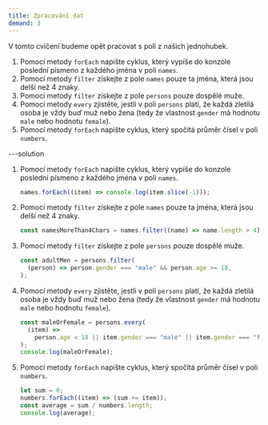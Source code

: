```yaml
---
title: Zpracování dat
demand: 3
---
```


V tomto cvičení budeme opět pracovat s poli z našich jednohubek.

1. Pomocí metody `forEach` napište cyklus, který vypíše do konzole poslední
   písmeno z každého jména v poli `names`.
1. Pomocí metody `filter` získejte z pole `names` pouze ta jména, která jsou
   delší než 4 znaky.
1. Pomocí metody `filter` získejte z pole `persons` pouze dospělé muže.
1. Pomocí metody `every` zjistěte, jestli v poli `persons` platí, že každá
   zletilá osoba je vždy buď muž nebo žena (tedy že vlastnost `gender` má
   hodnotu `male` nebo hodnotu `female`).
1. Pomocí metody `forEach` napište cyklus, který spočítá průměr čísel v poli
   `numbers`.

---solution

1. Pomocí metody `forEach` napište cyklus, který vypíše do konzole poslední
   písmeno z každého jména v poli `names`.

   ```js
   names.forEach((item) => console.log(item.slice(-1)));
   ```

1. Pomocí metody `filter` získejte z pole `names` pouze ta jména, která jsou
   delší než 4 znaky.

   ```js
   const namesMoreThan4Chars = names.filter((name) => name.length > 4);
   ```

1. Pomocí metody `filter` získejte z pole `persons` pouze dospělé muže.

   ```js
   const adultMen = persons.filter(
     (person) => person.gender === "male" && person.age >= 18,
   );
   ```

1. Pomocí metody `every` zjistěte, jestli v poli `persons` platí, že každá
   zletilá osoba je vždy buď muž nebo žena (tedy že vlastnost `gender` má
   hodnotu `male` nebo hodnotu `female`).

   ```js
   const maleOrFemale = persons.every(
     (item) =>
       person.age < 18 || item.gender === "male" || item.gender === "female",
   );
   console.log(maleOrFemale);
   ```

1. Pomocí metody `forEach` napište cyklus, který spočítá průměr čísel v poli
   `numbers`.
   ```js
   let sum = 0;
   numbers.forEach((item) => (sum += item));
   const average = sum / numbers.length;
   console.log(average);
   ```
